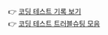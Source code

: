 👉 [코딩 테스트 기록 보기](https://github.com/jiyeon0926/coding-test/wiki/%ED%94%84%EB%A1%9C%EA%B7%B8%EB%9E%98%EB%A8%B8%EC%8A%A4-%EC%BD%94%EB%94%A9-%ED%85%8C%EC%8A%A4%ED%8A%B8) <br>
👉 [코딩 테스트 트러블슈팅 모음](https://github.com/jiyeon0926/coding-test/wiki/%EC%BD%94%EB%94%A9-%ED%85%8C%EC%8A%A4%ED%8A%B8-%ED%8A%B8%EB%9F%AC%EB%B8%94%EC%8A%88%ED%8C%85)

